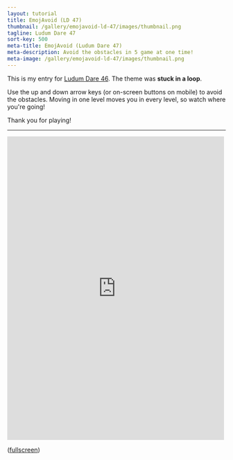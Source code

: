 ```yaml
---
layout: tutorial
title: EmojAvoid (LD 47)
thumbnail: /gallery/emojavoid-ld-47/images/thumbnail.png
tagline: Ludum Dare 47
sort-key: 500
meta-title: EmojAvoid (Ludum Dare 47)
meta-description: Avoid the obstacles in 5 game at one time!
meta-image: /gallery/emojavoid-ld-47/images/thumbnail.png
---
```


This is my entry for [Ludum Dare 46](https://ldjam.com/events/ludum-dare/47). The theme was **stuck in a loop**.

Use the up and down arrow keys (or on-screen buttons on mobile) to avoid the obstacles. Moving in one level moves you in every level, so watch where you're going!

Thank you for playing!

---

<iframe src="https://editor.p5js.org/KevinWorkman/embed/pJISPaRho"
    width="500" height="700"
    style="border: none;">
</iframe>

([fullscreen](https://editor.p5js.org/KevinWorkman/present/pJISPaRho))